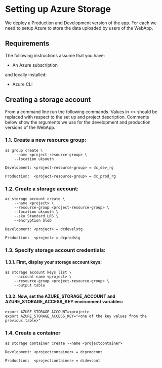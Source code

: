 # Setting up Azure Storage



We deploy a Production and Development version of the app. For each we need to setup Azure to store the data uploaded by users of the WebApp.

## Requirements

The following instructions assume that you have:

* An Azure subscription 

and locally installed:

* Azure CLI


## Creating a storage account

From a command line run the following commands. Values in <> should be replaced with respect to the set up and project description. Comments below show the arguments we use for the development and production versions of the WebApp.

### 1.1. Create a new resource group:

```
az group create \
    --name <project-resource-group> \
    --location uksouth
```


```Development: <project-resource-group> = dc_dev_rg ```

```Production:  <project-resource-group> = dc_prod_rg ```


### 1.2. Create a storage account:

```
az storage account create \
    --name <project> \
    --resource-group <project-resource-group> \
    --location uksouth \
    --sku Standard_LRS \
	--encryption blob
```
```Development: <project> = dcdevelstg```

```Production:  <project> = dcprodstg ```

### 1.3. Specify storage account credentials:

#### 1.3.1. First, display your storage account keys:

```
az storage account keys list \
    --account-name <project> \
    --resource-group <project-resource-group> \
    --output table
```

#### 1.3.2. Now, set the AZURE_STORAGE_ACCOUNT and AZURE_STORAGE_ACCESS_KEY environment variables:

```
export AZURE_STORAGE_ACCOUNT=<project>
export AZURE_STORAGE_ACCESS_KEY="<one of the key values from the previous table>"
```

### 1.4. Create a container

```
az storage container create --name <projectcontainer>
```
```Development: <projectcontainer> = dcprodcont```

```Production:  <projectcontainer> = dcdevcont ```